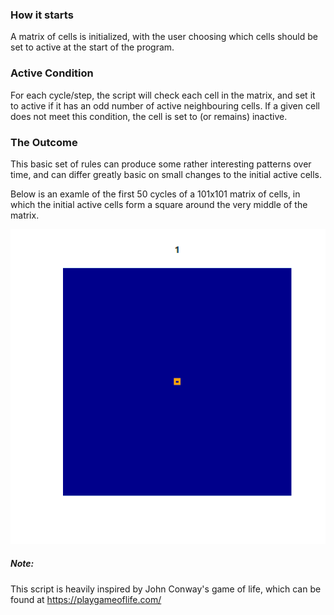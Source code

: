 ### How it starts
A matrix of cells is initialized, with the user choosing
which cells should be set to active at the start of the program.

### Active Condition
For each cycle/step, the script will check each cell in
the matrix, and set it to active if it has an odd number of 
active neighbouring cells. 
If a given cell does not meet this
condition, the cell is set to (or remains) inactive. 

### The Outcome
This basic set of rules can produce some rather interesting patterns over
time, and can differ greatly basic on small changes to the initial
active cells.

Below is an examle of the first 50 cycles of a 101x101 matrix of cells,
in which the initial active cells form a square around the very middle
of the matrix.

![Example Cell Life Gif](cell-example.gif)

##### Note: 
This script is heavily inspired by John Conway's game of life,
which can be found at https://playgameoflife.com/
